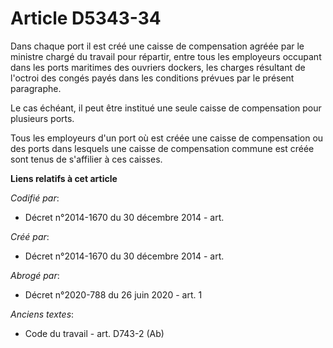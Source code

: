 # Article D5343-34

Dans chaque port il est créé une caisse de compensation agréée par le ministre chargé du travail pour répartir, entre tous
les employeurs occupant dans les ports maritimes des ouvriers dockers, les charges résultant de l'octroi des congés payés
dans les conditions prévues par le présent paragraphe.

Le cas échéant, il peut être institué une seule caisse de compensation pour plusieurs ports.

Tous les employeurs d'un port où est créée une caisse de compensation ou des ports dans lesquels une caisse de compensation
commune est créée sont tenus de s'affilier à ces caisses.

**Liens relatifs à cet article**

_Codifié par_:

  - Décret n°2014-1670 du 30 décembre 2014 - art.

_Créé par_:

  - Décret n°2014-1670 du 30 décembre 2014 - art.

_Abrogé par_:

  - Décret n°2020-788 du 26 juin 2020 - art. 1

_Anciens textes_:

  - Code du travail - art. D743-2 (Ab)
